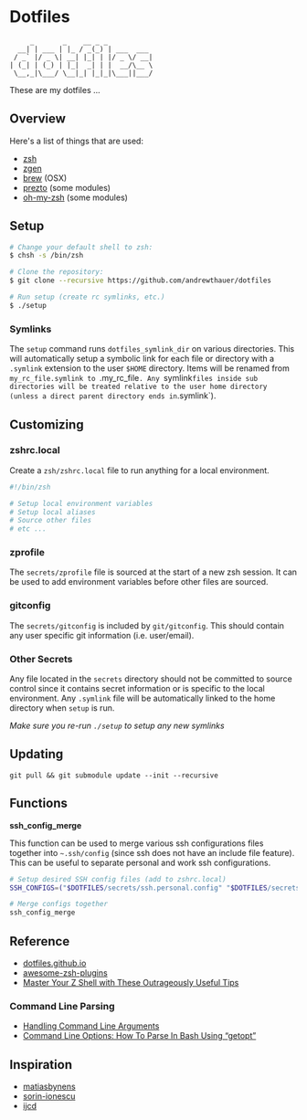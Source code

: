 Dotfiles
========

```
     _       _    __ _ _           
  __| | ___ | |_ / _(_) | ___  ___
 / _` |/ _ \| __| |_| | |/ _ \/ __|
| (_| | (_) | |_|  _| | |  __/\__ \
 \__,_|\___/ \__|_| |_|_|\___||___/
```

These are my dotfiles ...

Overview
--------

Here's a list of things that are used:

* [zsh](https://github.com/zsh-users/zsh)
* [zgen](https://github.com/tarjoilija/zgen)
* [brew](https://github.com/homebrew/homebrew) (OSX)
* [prezto](https://github.com/sorin-ionescu/prezto) (some modules)
* [oh-my-zsh](https://github.com/robbyrussell/oh-my-zsh) (some modules)

Setup
-----

```bash
# Change your default shell to zsh:
$ chsh -s /bin/zsh

# Clone the repository:
$ git clone --recursive https://github.com/andrewthauer/dotfiles

# Run setup (create rc symlinks, etc.)
$ ./setup
```

### Symlinks

The `setup` command runs `dotfiles_symlink_dir` on various directories. This will automatically setup a symbolic link for each file or directory with a `.symlink` extension to the user `$HOME` directory. Items will be renamed from `my_rc_file.symlink to `.my_rc_file`. Any `symlink` files inside sub directories will be treated relative to the user home directory (unless a direct parent directory ends in `.symlink`).

Customizing
-----------

### zshrc.local

Create a `zsh/zshrc.local` file to run anything for a local environment.

```bash
#!/bin/zsh

# Setup local environment variables
# Setup local aliases
# Source other files
# etc ...
```

### zprofile

The `secrets/zprofile` file is sourced at the start of a new zsh session. It can be used to add environment variables before other files are sourced.

### gitconfig

The `secrets/gitconfig` is included by `git/gitconfig`. This should contain any user specific git information (i.e. user/email).

### Other Secrets

Any file located in the `secrets` directory should not be committed to source control since it contains secret information or is specific to the local environment. Any `.symlink` file will be automatically linked to the home directory when `setup` is run.

*Make sure you re-run `./setup` to setup any new symlinks*

Updating
--------

`git pull && git submodule update --init --recursive`

Functions
---------

**ssh_config_merge**

This function can be used to merge various ssh configurations files together into `~.ssh/config` (since ssh does not have an include file feature). This can be useful to separate personal and work ssh configurations.

```bash
# Setup desired SSH config files (add to zshrc.local)
SSH_CONFIGS=("$DOTFILES/secrets/ssh.personal.config" "$DOTFILES/secrets/ssh.work.config")

# Merge configs together
ssh_config_merge
```

Reference
---------

* [dotfiles.github.io](https://dotfiles.github.io/)
* [awesome-zsh-plugins](https://github.com/unixorn/awesome-zsh-plugins)
* [Master Your Z Shell with These Outrageously Useful Tips](http://reasoniamhere.com/2014/01/11/outrageously-useful-tips-to-master-your-z-shell/)

### Command Line Parsing

* [Handling Command Line Arguments](http://www.shelldorado.com/goodcoding/cmdargs.html)
* [ Command Line Options: How To Parse In Bash Using “getopt”](http://www.bahmanm.com/blogs/command-line-options-how-to-parse-in-bash-using-getopt)

Inspiration
-----------

* [matiasbynens](https://github.com/mathiasbynens/dotfiles)
* [sorin-ionescu](https://github.com/sorin-ionescu/dotfiles)
* [ijcd](https://github.com/ijcd/dotfiles)
